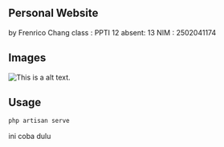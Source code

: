 ## Personal Website

by Frenrico Chang
class : PPTI 12
absent: 13
NIM   : 2502041174

## Images
![This is a alt text.](/image/sample.png "This is a sample image.")

## Usage
```sh
php artisan serve
```

ini coba dulu

